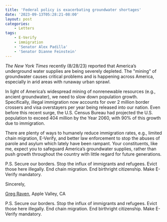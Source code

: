```yaml
---
title: 'Federal policy is exacerbating groundwater shortages'
date: '2023-09-13T05:28:21-08:00'
layout: post
categories:
    - Letters
tags:
    - E-Verify
    - immigration
    - 'Senator Alex Padilla'
    - 'Senator Dianne Feinstein'
---
```


*The New York Times* recently (8/28/23) reported that America’s underground water supplies are being severely depleted. The "mining" of groundwater causes critical problems and is happening across America, especially in arid areas with runaway urban sprawl.

In light of America’s widespread mining of nonrenewable resources (e.g., ancient groundwater), we need to slow down population growth. Specifically, illegal immigration now accounts for over 2 million border crossers and visa overstayers per year being released into our nation. Even before this recent surge, the U.S. Census Bureau had projected the U.S. population to exceed 404 million by the Year 2060, with 90% of this growth due to immigration.

There are plenty of ways to humanely reduce immigration rates, e.g., limited chain migration, E-Verify, and better law enforcement to stop the abuses of parole and asylum which lately have been rampant. Your constituents, like me, expect you to safeguard America’s groundwater supplies, rather than push growth throughout the country with little regard for future generations.

P.S. Secure our borders. Stop the influx of immigrants and refugees. Evict those here illegally. End chain migration. End birthright citizenship. Make E-Verify mandatory.

Sincerely,

[Greg Raven](https://www.gregraven.org/), Apple Valley, CA

P.S. Secure our borders. Stop the influx of immigrants and refugees. Evict those here illegally. End chain migration. End birthright citizenship. Make E-Verify mandatory.

